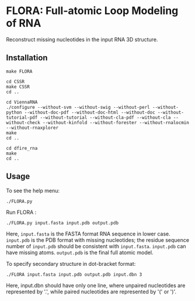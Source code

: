 # FLORA: Full-atomic Loop Modeling of RNA #

Reconstruct missing nucleotides in the input RNA 3D structure.

## Installation ##

```
make FLORA

cd CSSR
make CSSR
cd ..

cd ViennaRNA
./configure --without-svm --without-swig --without-perl --without-python --without-doc-pdf --without-doc-html --without-doc --without-tutorial-pdf --without-tutorial --without-cla-pdf --without-cla --without-check --without-kinfold --without-forester --without-rnalocmin --without-rnaxplorer
make
cd ..

cd dfire_rna
make
cd ..
```

## Usage ##

To see the help menu:
```
./FLORA.py
```

Run FLORA :
```
./FLORA.py input.fasta input.pdb output.pdb
```
Here, `input.fasta` is the FASTA format RNA sequence in lower case. `input.pdb` is the PDB format with missing nucleotides; the residue sequence number of `input.pdb` should be consistent with `input.fasta`. `input.pdb` can have missing atoms. `output.pdb` is the final full atomic model.

To specify secondary structure in dot-bracket format:
```
./FLORA input.fasta input.pdb output.pdb input.dbn 3
```
Here, input.dbn should have only one line, where unpaired nucleotides are represented by '.', while paired nucleotides are represented by '(' or ')'.
